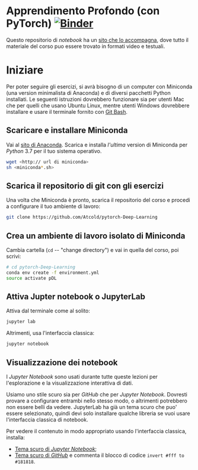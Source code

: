 # Apprendimento Profondo (con PyTorch) [![Binder](https://mybinder.org/badge_logo.svg)](https://mybinder.org/v2/gh/Atcold/pytorch-Deep-Learning/master)


Questo repositorio di *notebook* ha un [sito che lo
accompagna](https://atcold.github.io/pytorch-Deep-Learning/it/), dove tutto il
materiale del corso puo essere trovato in formati video e testuali.

# Iniziare

Per poter seguire gli esercizi, si avrà bisogno di un computer con Miniconda
(una version minimalista di Anaconda) e di diversi pacchetti Python installati.
Le seguenti istruzioni dovrebbero funzionare sia per utenti Mac che per quelli
che usano Ubuntu Linux, mentre utenti Windows dovrebbere installare e usare il
terminale fornito con [Git Bash](https://gitforwindows.org/).


## Scaricare e installare Miniconda

Vai al [sito di Anaconda](https://conda.io/miniconda.html). Scarica e installa
*l'ultima* version di Miniconda per *Python* 3.7 per il tuo sistema operativo.


```bash
wget <http:// url di miniconda>
sh <miniconda*.sh>
```


## Scarica il repositorio di git con gli esercizi

Una volta che Miniconda è pronto, scarica il repositorio del corso e procedi a
configurare il tuo ambiente di lavoro:

```bash
git clone https://github.com/Atcold/pytorch-Deep-Learning
```


## Crea un ambiente di lavoro isolato di Miniconda

Cambia cartella (`cd` -- "change directory") e vai in quella del corso, poi
scrivi:

```bash
# cd pytorch-Deep-Learning
conda env create -f environment.yml
source activate pDL
```


## Attiva Jupter notebook o JupyterLab

Attiva dal terminale come al solito:

```bash
jupyter lab
```

Altrimenti, usa l'interfaccia classica:

```bash
jupyter notebook
```


## Visualizzazione dei notebook

I *Jupyter Notebook* sono usati durante tutte queste lezioni per l'esplorazione
e la visualizzazione interattiva di dati.

Usiamo uno stile scuro sia per *GitHub* che per *Jupyter Notebook*. Dovresti
provare a configurare entrambi nello stesso modo, o altrimenti potrebbero non
essere belli da vedere. JupyterLab ha già un tema scuro che puo' essere
selezionato, quindi devi solo installare qualche libreria se vuoi usare
l'interfaccia classica di notebook.

Per vedere il contenuto in modo appropriato usando l'interfaccia classica,
installa:

 - [Tema scuro di *Jupyter
   Notebook*](https://userstyles.org/styles/153443/jupyter-notebook-dark);
 - [Tema scuro di *GitHub*](https://userstyles.org/styles/37035/github-dark) e
   commenta il blocco di codice `invert #fff to #181818`.
